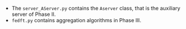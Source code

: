 - The `server_AServer.py` contains the `Aserver` class, that is the auxiliary server of Phase II. 
- `fedft.py` contains aggregation algorithms in Phase III.